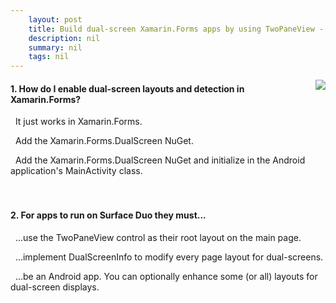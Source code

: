 ```yaml
---
    layout: post
    title: Build dual-screen Xamarin.Forms apps by using TwoPaneView - Display content on dual-screens
    description: nil
    summary: nil
    tags: nil
---
```



 <a target="_blank" href="https://docs.microsoft.com/en-us/learn/modules/xamarin-forms-dual-screen/2-display-two-screens/"><i class="fas fa-external-link-alt"></i> </a>
 <img align="right" src="https://docs.microsoft.com/en-us/learn/achievements/xamarin/xamarin-forms-dual-screen-badge.svg">
####  1. How do I enable dual-screen layouts and detection in Xamarin.Forms?


<i class='far fa-square'></i> &nbsp;&nbsp;It just works in Xamarin.Forms.

<i class='far fa-square'></i> &nbsp;&nbsp;Add the Xamarin.Forms.DualScreen NuGet.

<i class='fas fa-check-square' style='color: Dodgerblue;'></i> &nbsp;&nbsp;Add the Xamarin.Forms.DualScreen NuGet and initialize in the Android application's MainActivity class.
<br />
<br />
<br />

####  2. For apps to run on Surface Duo they must...


<i class='far fa-square'></i> &nbsp;&nbsp;...use the TwoPaneView control as their root layout on the main page.

<i class='far fa-square'></i> &nbsp;&nbsp;...implement DualScreenInfo to modify every page layout for dual-screens.

<i class='fas fa-check-square' style='color: Dodgerblue;'></i> &nbsp;&nbsp;...be an Android app. You can optionally enhance some (or all) layouts for dual-screen displays.
<br />
<br />
<br />
